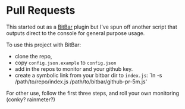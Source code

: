 # Pull Requests

This started out as a [BitBar](https://getbitbar.com/) plugin but I've spun off another script that outputs direct to the console for general purpose usage.

To use this project with BitBar:

- clone the repo, 
- copy `config.json.example` to `config.json` 
- add in the repos to monitor and your github key.
- create a symbolic link from your bitbar dir to `index.js`:  `ln -s /path/to/repo/index.js /path/to/bitbar/github-pr-5m.js'

For other use, follow the first three steps, and roll your own monitoring (conky? rainmeter?)
